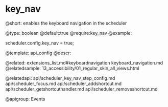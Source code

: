 key_nav
=============

@short: enables the keyboard navigation in the scheduler
	

@type: boolean
@default:true
@require:key_nav
@example:

scheduler.config.key_nav = true;

@template:	api_config
@descr:

@related:
	extensions_list.md#keyboardnavigation
    keyboard_navigation.md
@relatedsample:
	13_accessibility/01_regular_skin_all_views.html

@relatedapi:
api/scheduler_key_nav_step_config.md
api/scheduler_focus.md
api/scheduler_addshortcut.md
api/scheduler_getshortcuthandler.md
api/scheduler_removeshortcut.md

@apigroup: Events
	